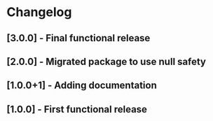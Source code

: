 # Changelog

## [3.0.0] - Final functional release

## [2.0.0] - Migrated package to use null safety

## [1.0.0+1] - Adding documentation

## [1.0.0] - First functional release
